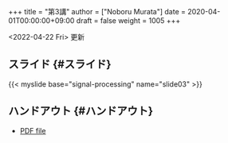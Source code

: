+++
title = "第3講"
author = ["Noboru Murata"]
date = 2020-04-01T00:00:00+09:00
draft = false
weight = 1005
+++

<span class="timestamp-wrapper"><span class="timestamp">&lt;2022-04-22 Fri&gt; </span></span> 更新


## スライド {#スライド}

{{< myslide base="signal-processing" name="slide03" >}}


## ハンドアウト {#ハンドアウト}

-   [PDF file](https://noboru-murata.github.io/signal-processing/pdfs/slide03.pdf)